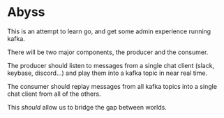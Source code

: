 # Abyss

This is an attempt to learn go, and get some admin experience running kafka.

There will be two major components, the producer and the consumer.

The producer should listen to messages from a single chat client (slack, keybase, discord...) and play them into a kafka topic in near real time.

The consumer should replay messages from all kafka topics into a single chat client from all of the others.

This *should* allow us to bridge the gap between worlds.

